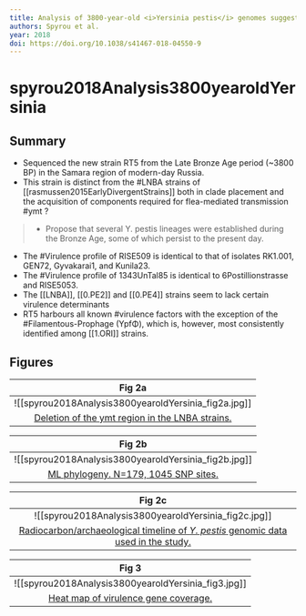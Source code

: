 ```yaml
---
title: Analysis of 3800-year-old <i>Yersinia pestis</i> genomes suggests Bronze Age origin for bubonic plague.
authors: Spyrou et al.
year: 2018
doi: https://doi.org/10.1038/s41467-018-04550-9
---
```


# spyrou2018Analysis3800yearoldYersinia

## Summary

- Sequenced the new strain RT5 from the Late Bronze Age period (~3800 BP) in the Samara region of modern-day Russia.
- This strain is distinct from the #LNBA strains of [[rasmussen2015EarlyDivergentStrains]] both in clade placement and the acquisition of components required for  flea-mediated transmission #ymt ?

>- Propose that several Y. pestis lineages were established during the Bronze Age, some of which persist to the present day.

- The #Virulence profile of RISE509 is identical to that of isolates RK1.001, GEN72, Gyvakarai1, and Kunila23.
- The #Virulence profile of 1343UnTal85 is identical to 6Postillionstrasse and RISE5053.
- The [[LNBA]],  [[0.PE2]] and [[0.PE4]] strains seem to lack certain virulence determinants
- RT5 harbours all known #virulence factors with the exception of the #Filamentous-Prophage (YpfΦ), which is, however, most consistently identified among [[1.ORI]] strains.
## Figures


|    Fig 2a                                         |
|:--------------------------------------------:|
| ![[spyrou2018Analysis3800yearoldYersinia_fig2a.jpg]] |
| [Deletion of the ymt region in the LNBA strains.](spyrou2018Analysis3800yearoldYersinia) |

|    Fig 2b                                         |
|:--------------------------------------------:|
| ![[spyrou2018Analysis3800yearoldYersinia_fig2b.jpg]] |
| [ML phylogeny. N=179, 1045 SNP sites.](spyrou2018Analysis3800yearoldYersinia) |

|                        Fig 2c                        |
|:----------------------------------------------------:|
| ![[spyrou2018Analysis3800yearoldYersinia_fig2c.jpg]] |
|  [Radiocarbon/archaeological timeline of <i>Y. pestis</i> genomic data used in the study. ](spyrou2018Analysis3800yearoldYersinia)       |

|                        Fig 3                        |
|:----------------------------------------------------:|
| ![[spyrou2018Analysis3800yearoldYersinia_fig3.jpg]] |
|         [Heat map of virulence gene coverage.](spyrou2018Analysis3800yearoldYersinia) |

